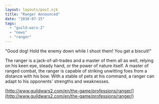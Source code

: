 ```yaml
---
layout: layouts/post.njk
title: "Ranger Announced"
date: "2010-07-15"
tags: 
  - "guild-wars-2"
  - "news"
  - "ranger"
---
```


"Good dog! Hold the enemy down while I shoot them! You get a biscuit!"

The ranger is a jack-of-all-trades and a master of them all as well, relying on his keen eye, steady hand, or the power of nature itself. A master of ranged combat, the ranger is capable of striking unwitting foes from a distance with his bow. With a stable of pets at his command, a ranger can adapt to his opponents' strengths and weaknesses.

[http://www.guildwars2.com/en/the-game/professions/ranger/](http://www.guildwars2.com/en/the-game/professions/ranger/)
